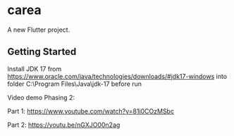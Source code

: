 # carea

A new Flutter project.

## Getting Started

Install JDK 17 from https://www.oracle.com/java/technologies/downloads/#jdk17-windows into folder C:\Program Files\Java\jdk-17 before run

Video demo Phasing 2:

Part 1: https://www.youtube.com/watch?v=81i0COzMSbc

Part 2: https://youtu.be/nGXJO00n2ag
